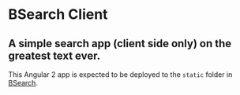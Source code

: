 # BSearch Client
## A simple search app (client side only) on the greatest text ever.
This Angular 2 app is expected to be deployed to the `static` folder in [BSearch](https://github.com/ivanbportugal/bsearch).